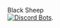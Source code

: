 Black Sheep               
[![Discord Bots](https://top.gg/api/widget/716985864512864328.svg)](https://top.gg/bot/716985864512864328). 
